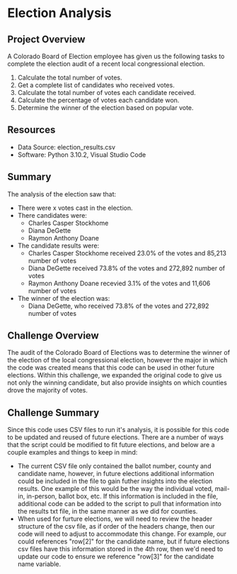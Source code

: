# Election Analysis

## Project Overview
A Colorado Board of Election employee has given us the following tasks to complete the election audit of a recent local congressional election. 

1. Calculate the total number of votes. 
2. Get a complete list of candidates who received votes. 
3. Calculate the total number of votes each candidate received. 
4. Calculate the percentage of votes each candidate won. 
5. Determine the winner of the election based on popular vote.

## Resources
- Data Source: election_results.csv
- Software: Python 3.10.2, Visual Studio Code

## Summary
The analysis of the election saw that: 
- There were x votes cast in the election. 
- There candidates were: 
  - Charles Casper Stockhome
  - Diana DeGette
  - Raymon Anthony Doane
- The candidate results were: 
  - Charles Casper Stockhome received 23.0% of the votes and 85,213 number of votes
  - Diana DeGette received 73.8% of the votes and 272,892 number of votes
  - Raymon Anthony Doane recevied 3.1% of the votes and 11,606 number of votes
- The winner of the election was: 
  - Diana DeGette, who received 73.8% of the votes and 272,892 number of votes

## Challenge Overview

The audit of the Colorado Board of Elections was to determine the winner of the election of the local congressional election, however the major in which the code was created means that this code can be used in other future elections. Within this challenge, we expanded the original code to give us not only the winning candidate, but also provide insights on which counties drove the majority of votes.

## Challenge Summary

Since this code uses CSV files to run it's analysis, it is possible for this code to be updated and reused of future elections. There are a number of ways that the script could be modified to fit future elections, and below are a couple examples and things to keep in mind: 
 - The current CSV file only contained the ballot number, county and candidate name, however, in future elections additional information could be included in the file to gain futher insights into the election results. One example of this would be the way the individual voted, mail-in, in-person, ballot box, etc. If this information is included in the file, additional code can be added to the script to pull that information into the results txt file, in the same manner as we did for counties. 
 - When used for furture elections, we will need to review the header structure of the csv file, as if order of the headers change, then our code will need to adjust to accommodate this change. For example, our could references "row[2]" for the candidate name, but if future elections csv files have this information stored in the 4th row, then we'd need to update our code to ensure we reference "row[3]" for the candidate name variable.

